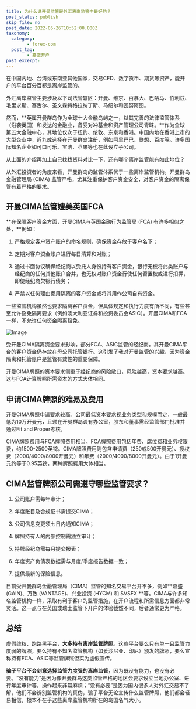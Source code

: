 ```yaml
---
title: 为什么说开曼监管是外汇离岸监管中最好的？
post_status: publish
skip_file: no
post_date: 2022-05-26T10:52:00.000Z
taxonomy:
  category:
        - forex-com
  post_tag:
        - 嘉盛开户
post_excerpt: 
---
```

在中国内地、台湾或东南亚其他国家，交易CFD、数字货币、期货等资产，能开户的平台百分百都是离岸监管的。

外汇离岸监管主要涉及以下司法管辖区：开曼、维京、百慕大、巴哈马、伯利兹、毛里求斯、塞舌尔、圣文森特格拉纳丁斯、马绍尔和瓦努阿图。

然而，**英属开曼群岛作为全球十大金融岛屿之一，以其完善的法律监管体系（沿袭英国）和发达的金融业，备受对冲基金和资产管理公司青睐。**作为全球第五大金融中心，其地位仅次于纽约、伦敦、东京和香港。中国内地在香港上市的大型企业中，近九成选择在开曼群岛注册，例如阿里巴巴、联想、百度等。许多国际知名企业如可口可乐、宝洁、苹果等也在此设立子公司。

从上面的介绍再加上自己找找资料对比一下，还有哪个离岸监管能有如此地位？

从外汇投资者的角度来看，开曼群岛的监管体系优于一些离岸监管机构。开曼群岛金融管理局 (CIMA) 监管严格，尤其注重保护客户资金安全，对客户资金的隔离保管有着严格的要求。

## 开曼CIMA监管媲美英国FCA

**在保障客户资金方面，开曼CIMA与英国金融行为监管局 (FCA) 有许多相似之处，**例如：

1. 严格规定客户资产账户的命名规则，确保资金存放于客户名下；

1. 定期对客户资金账户进行每日清算和对账；

1. 通过书面协议确保经纪商以受托人身份持有客户资金，银行无权将此类账户与经纪商的任何其他账户合并，也无权对账户资金行使任何留置权或进行扣押，即使经纪商欠银行债务；

1. 严禁以任何理由挪用隔离的客户资金或将其用作公司自有资金。

一些监管机构虽然也要求隔离客户资金，但具体规定和执行力度有所不同，有些甚至允许豁免隔离要求（例如澳大利亚证券和投资委员会ASIC）。开曼CIMA和FCA一样，不允许任何资金隔离豁免。

![Image](https://prod-files-secure.s3.us-west-2.amazonaws.com/39ed1227-6d7d-4570-be36-9ccd4a2c4241/bd849744-3fcb-4a37-8312-357962c8f065/image.png?X-Amz-Algorithm=AWS4-HMAC-SHA256&X-Amz-Content-Sha256=UNSIGNED-PAYLOAD&X-Amz-Credential=ASIAZI2LB466WL6LHADU%2F20250428%2Fus-west-2%2Fs3%2Faws4_request&X-Amz-Date=20250428T161403Z&X-Amz-Expires=3600&X-Amz-Security-Token=IQoJb3JpZ2luX2VjEOD%2F%2F%2F%2F%2F%2F%2F%2F%2F%2FwEaCXVzLXdlc3QtMiJGMEQCIGUUW0Fk%2B6z04UB2dV9BFFo4DHLUxno4KS9cmW%2FGrXOwAiBSNW%2FxQZy8L116n2JsK7wnoTqrKkddS%2F7CrL3Mh6azFCr%2FAwh5EAAaDDYzNzQyMzE4MzgwNSIMpjyc%2BwqcoQeYgYgCKtwD5Kzn2OQQTbOczSQWSRY9LC04C6R0m%2B9mpjB7Mb58FPQf10LPPOosVFGtfehjTqRcf7%2FDKe7mE9qB7oDG3mcqgx2%2Bcss2hWGFJDJstknOz08gl1QADXPig9WDv33gXoLtucXdbT5rbHJPQDcnX94bTk1frVWeQxCpbZdHvvoDbpd2CMiyIqGZdZFWFfH0n50ghjlhFeuQ%2BAr835TWrgpbqhOsWOKlFWL3Misd4cyd86aSZGv85rhGiEgV3JqIoE0%2F%2F0fSjL%2Fh%2BfK3%2B3KSWfM7OsWXgN%2BF8zQFNudug9GfSd15YmAfxBVW4jXhkFZddCcI8FdTk%2Fas8HtWO7wN5%2BuzhvPmAF%2FdBxy6KrDVZo2fU3xpWcftmhAOKiTUo%2BYTFW7%2BFKTdg%2F1X%2FYtucZZBnEXx5eUpCRb9qFi7dam%2FkPAGda%2FuswrSn5TMEJ9iADUycZWbnLuVY%2FOqQGb%2B5Vks7NLJiFS3xnnZa8oh5iwwHaw8Pj8AoUSxc8ajEf9oGbjc7wF9e3qKF5XICFTdgslMFQm7pOt0PvnGbxs9DlH06QAk9t8cJPe%2FCxqRHMEDPYXjn6sF8q2NsrCHb7esVvEOrNMC1LNr%2Bf7EH9QfTAhbfPHoVaQEIWKE%2FIBnZQzJkVAwg8%2B%2BwAY6pgF9rpATN2ATTnBKTwOE9MZiMBqc3zvlOtJKggFlttd9KwhBwrMcA%2BQt4%2BqVNrqFhtI9PWWzOtLVo2m36dJkNfTtrYIhLeXpi7rRv1yRbf8QZzCHnwMluC%2BCwII4kUn8wDAeMAEFyEnbWPq8tQCNPP3ga1%2FymYb0gc8F9sm8L10EpPDlXKhdW674QOXFqnsAR0jBKSTGwL2BypjBHn8taTAgumbNgm66&X-Amz-Signature=0a96783dc4f6ccc372414bff9769ba87ca49df434d0460f1b9b07be708dd206c&X-Amz-SignedHeaders=host&x-id=GetObject)

受开曼CIMA隔离资金要求影响，部分FCA、ASIC监管的经纪商，其开曼CIMA平台的客户资金仍存放在母公司托管银行。这引发了我对开曼监管的兴趣，因为资金隔离和托管账户是监管有效性的重要保障。

开曼CIMA牌照的资本要求侧重于经纪商的风险敞口，风险越高，资本要求越高。这与FCA计算牌照所需资本的方式大体相同。

## **申请CIMA牌照的难易及费用**

开曼CIMA牌照申请要求较高。公司最低资本要求视业务类型和规模而定，一般最低为10万开曼元，且须在开曼群岛设有办公室，股东和董事需经监管部门批准并通过Fit and Proper考核。

CIMA牌照费用与FCA牌照费用相当。FCA牌照费用包括年费、席位费和业务权限费，约1500-2500英镑。CIMA牌照费用则包含申请费（250或500开曼元）、授权费（2000/4000/8000开曼元）和年费（2000/4000/8000开曼元）。由于1开曼元约等于0.95英镑，两种牌照费用大体相当。

## CIMA监管牌照公司需遵守哪些监管要求？

1. 公司账户需每年审计；

1. 年度账目及合规证书需提交CIMA；

1. 公司信息变更须七日内通知CIMA；

1. 牌照持有人的内部控制需独立审计；

1. 持牌经纪商需每月提交报表；

1. 年度资产负债表数据需与月度/季度报告数据一致；

1. 提供最新的保险信息。

目前受开曼群岛金融管理局（CIMA）监管的知名交易平台并不多，例如**嘉盛 (GAIN)、万致 (VANTAGE)、兴业投资 (HYCM) 和 SVSFX **等。CIMA与许多知名监管机构一样，采取有利于客户的监管措施，在开户流程和所需信息方面都非常灵活。这一点与在英国或瑞士监管下开户的体验截然不同，后者通常更为严格。

## 总结

虚假维权、跑路黑平台，**大多持有离岸监管牌照**。这些平台要么只有单一且监管力度弱的牌照，要么持有不知名监管机构（如爱沙尼亚、印尼）颁发的牌照，要么宣称持有FCA、ASIC等监管牌照但实为虚假宣传。

**骗子平台不会刻意选择监管力度强的离岸监管**，因为既没有能力，也没有必要。“没有能力”是因为像开曼群岛这类监管严格的地区会要求设立当地办公室、进行年度审计等，操作起来非常麻烦；“没有必要”是因为国内很多人对外汇交易不了解，他们不会辨别监管机构的真伪，骗子平台无论宣传什么监管牌照，他们都会轻易相信，根本不在乎这些离岸监管机构所在的岛国名气大小。